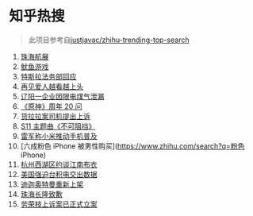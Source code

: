 # 知乎热搜

> 此项目参考自[justjavac/zhihu-trending-top-search](https://github.com/justjavac/zhihu-trending-top-search/blob/main/utils.ts)

<!-- BEGIN -->
  <!-- 最后更新时间:Wed Sep 29 2021 03:11:26 GMT+0000 (Coordinated Universal Time) -->
  1. [珠海航展](https://www.zhihu.com/search?q=珠海航展)
1. [鱿鱼游戏](https://www.zhihu.com/search?q=鱿鱼游戏)
1. [特斯拉法务部回应](https://www.zhihu.com/search?q=特斯拉)
1. [再见爱人越看越上头](https://www.zhihu.com/search?q=再见爱人)
1. [辽阳一企业因限电煤气泄漏](https://www.zhihu.com/search?q=辽阳煤气泄漏)
1. [《原神》周年 20 问](https://www.zhihu.com/search?q=原神)
1. [货拉拉案司机提出上诉](https://www.zhihu.com/search?q=货拉拉)
1. [S11 主题曲《不可阻挡》](https://www.zhihu.com/search?q=s11主题曲)
1. [雷军称小米推动手机普及](https://www.zhihu.com/search?q=雷军小米)
1. [六成粉色 iPhone 被男性购买](https://www.zhihu.com/search?q=粉色 iPhone)
1. [杭州西湖区约谈江南布衣](https://www.zhihu.com/search?q=江南布衣)
1. [美国强迫台积电交出数据](https://www.zhihu.com/search?q=台积电)
1. [迪迦奥特曼重新上架](https://www.zhihu.com/search?q=迪迦奥特曼)
1. [珠海长隆致歉](https://www.zhihu.com/search?q=珠海长隆)
1. [劳荣枝上诉案已正式立案](https://www.zhihu.com/search?q=劳荣枝)
  <!-- END -->